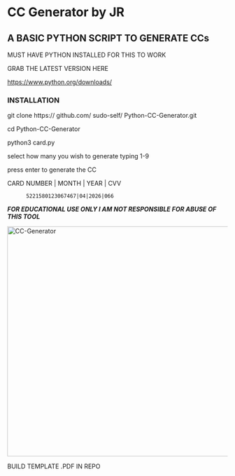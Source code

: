 # CC Generator by JR

## A BASIC PYTHON SCRIPT TO GENERATE CCs

MUST HAVE PYTHON INSTALLED FOR THIS TO WORK

GRAB THE LATEST VERSION HERE

https://www.python.org/downloads/

### INSTALLATION

git clone https:// github.com/ sudo-self/ Python-CC-Generator.git

cd Python-CC-Generator

python3 card.py

select how many you wish to generate typing 1-9

press enter to generate the CC

CARD NUMBER | MONTH | YEAR | CVV

          5221580123067467|04|2026|066

*****FOR EDUCATIONAL USE ONLY I AM NOT RESPONSIBLE FOR ABUSE OF THIS TOOL*****  


<img width="525" alt="CC-Generator" src="https://user-images.githubusercontent.com/119916323/226211527-12cc41be-f0c1-40dc-a816-3c2d9199c72d.png">

 
BUILD TEMPLATE .PDF IN REPO  
